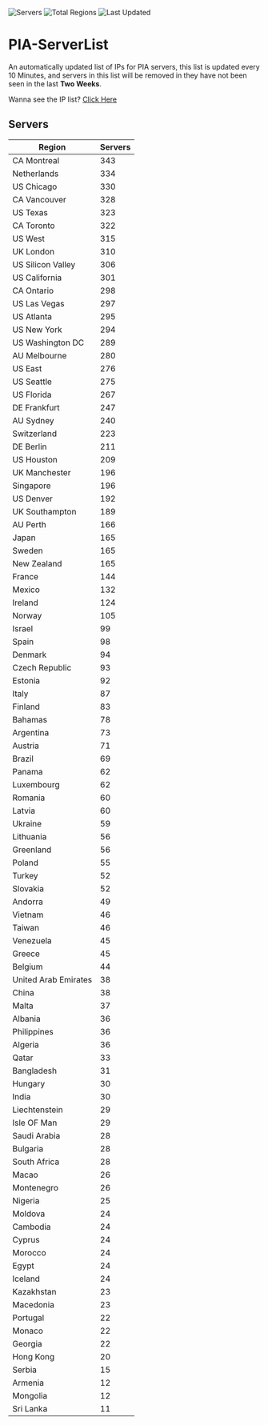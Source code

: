 ![Servers](https://img.shields.io/badge/Servers-11,528-darkgreen)
![Total Regions](https://img.shields.io/badge/Total_Regions-97-darkgreen)
![Last Updated](https://img.shields.io/badge/Last_Updated-April_29_2024_09:30_EDT-darkgreen)

# PIA-ServerList
An automatically updated list of IPs for PIA servers, this list is updated every 10 Minutes, and servers in this list will be removed in they have not been seen in the last **Two Weeks**.

Wanna see the IP list? [Click Here](./servers.json)

## Servers
| Region               | Servers |
|----------------------|---------|
| CA Montreal | 343 |
| Netherlands | 334 |
| US Chicago | 330 |
| CA Vancouver | 328 |
| US Texas | 323 |
| CA Toronto | 322 |
| US West | 315 |
| UK London | 310 |
| US Silicon Valley | 306 |
| US California | 301 |
| CA Ontario | 298 |
| US Las Vegas | 297 |
| US Atlanta | 295 |
| US New York | 294 |
| US Washington DC | 289 |
| AU Melbourne | 280 |
| US East | 276 |
| US Seattle | 275 |
| US Florida | 267 |
| DE Frankfurt | 247 |
| AU Sydney | 240 |
| Switzerland | 223 |
| DE Berlin | 211 |
| US Houston | 209 |
| UK Manchester | 196 |
| Singapore | 196 |
| US Denver | 192 |
| UK Southampton | 189 |
| AU Perth | 166 |
| Japan | 165 |
| Sweden | 165 |
| New Zealand | 165 |
| France | 144 |
| Mexico | 132 |
| Ireland | 124 |
| Norway | 105 |
| Israel | 99 |
| Spain | 98 |
| Denmark | 94 |
| Czech Republic | 93 |
| Estonia | 92 |
| Italy | 87 |
| Finland | 83 |
| Bahamas | 78 |
| Argentina | 73 |
| Austria | 71 |
| Brazil | 69 |
| Panama | 62 |
| Luxembourg | 62 |
| Romania | 60 |
| Latvia | 60 |
| Ukraine | 59 |
| Lithuania | 56 |
| Greenland | 56 |
| Poland | 55 |
| Turkey | 52 |
| Slovakia | 52 |
| Andorra | 49 |
| Vietnam | 46 |
| Taiwan | 46 |
| Venezuela | 45 |
| Greece | 45 |
| Belgium | 44 |
| United Arab Emirates | 38 |
| China | 38 |
| Malta | 37 |
| Albania | 36 |
| Philippines | 36 |
| Algeria | 36 |
| Qatar | 33 |
| Bangladesh | 31 |
| Hungary | 30 |
| India | 30 |
| Liechtenstein | 29 |
| Isle OF Man | 29 |
| Saudi Arabia | 28 |
| Bulgaria | 28 |
| South Africa | 28 |
| Macao | 26 |
| Montenegro | 26 |
| Nigeria | 25 |
| Moldova | 24 |
| Cambodia | 24 |
| Cyprus | 24 |
| Morocco | 24 |
| Egypt | 24 |
| Iceland | 24 |
| Kazakhstan | 23 |
| Macedonia | 23 |
| Portugal | 22 |
| Monaco | 22 |
| Georgia | 22 |
| Hong Kong | 20 |
| Serbia | 15 |
| Armenia | 12 |
| Mongolia | 12 |
| Sri Lanka | 11 |